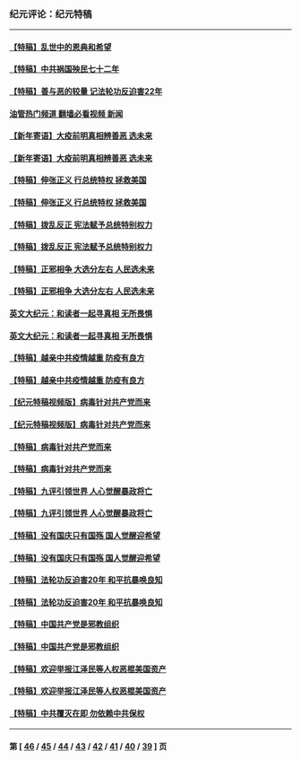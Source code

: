 ### 纪元评论：纪元特稿
---
#### [【特稿】乱世中的恩典和希望](../../pages/nsc424/n13734687.md?06060330) 
#### [【特稿】中共祸国殃民七十二年](../../pages/nsc424/n13272607.md?06060330) 
#### [【特稿】善与恶的较量 记法轮功反迫害22年](../../pages/nsc424/n13086597.md?06060330) 
#### [油管热门频道 翻墙必看视频 新闻](ok?06060330)
#### [【新年寄语】大疫前明真相辨善恶 选未来](../../pages/nsc424/n12660855.md?06060330) 
#### [【新年寄语】大疫前明真相辨善恶 选未来](../../pages/nsc424/n12660855.md?06060330) 
#### [【特稿】伸张正义 行总统特权 拯救美国](../../pages/nsc424/n12616806.md?06060330) 
#### [【特稿】伸张正义 行总统特权 拯救美国](../../pages/nsc424/n12616806.md?06060330) 
#### [【特稿】拨乱反正 宪法赋予总统特别权力](../../pages/nsc424/n12598306.md?06060330) 
#### [【特稿】拨乱反正 宪法赋予总统特别权力](../../pages/nsc424/n12598306.md?06060330) 
#### [【特稿】正邪相争 大选分左右 人民选未来](../../pages/nsc424/n12545208.md?06060330) 
#### [【特稿】正邪相争 大选分左右 人民选未来](../../pages/nsc424/n12545208.md?06060330) 
#### [英文大纪元：和读者一起寻真相 无所畏惧](../../pages/nsc424/n12542027.md?06060330) 
#### [英文大纪元：和读者一起寻真相 无所畏惧](../../pages/nsc424/n12542027.md?06060330) 
#### [【特稿】越亲中共疫情越重 防疫有良方](../../pages/nsc424/n12042989.md?06060330) 
#### [【特稿】越亲中共疫情越重 防疫有良方](../../pages/nsc424/n12042989.md?06060330) 
#### [【纪元特稿视频版】病毒针对共产党而来](../../pages/nsc424/n11977328.md?06060330) 
#### [【纪元特稿视频版】病毒针对共产党而来](../../pages/nsc424/n11977328.md?06060330) 
#### [【特稿】病毒针对共产党而来](../../pages/nsc424/n11928818.md?06060330) 
#### [【特稿】病毒针对共产党而来](../../pages/nsc424/n11928818.md?06060330) 
#### [【特稿】九评引领世界 人心觉醒暴政将亡](../../pages/nsc424/n11660496.md?06060330) 
#### [【特稿】九评引领世界 人心觉醒暴政将亡](../../pages/nsc424/n11660496.md?06060330) 
#### [【特稿】没有国庆只有国殇 国人觉醒迎希望](../../pages/nsc424/n11549354.md?06060330) 
#### [【特稿】没有国庆只有国殇 国人觉醒迎希望](../../pages/nsc424/n11549354.md?06060330) 
#### [【特稿】法轮功反迫害20年 和平抗暴唤良知](../../pages/nsc424/n11389135.md?06060330) 
#### [【特稿】法轮功反迫害20年 和平抗暴唤良知](../../pages/nsc424/n11389135.md?06060330) 
#### [【特稿】中国共产党是邪教组织](../../pages/nsc424/n11355551.md?06060330) 
#### [【特稿】中国共产党是邪教组织](../../pages/nsc424/n11355551.md?06060330) 
#### [【特稿】欢迎举报江泽民等人权恶棍美国资产](../../pages/nsc424/n11303040.md?06060330) 
#### [【特稿】欢迎举报江泽民等人权恶棍美国资产](../../pages/nsc424/n11303040.md?06060330) 
#### [【特稿】中共覆灭在即 勿依赖中共保权](../../pages/nsc424/n11278510.md?06060330) 

---
#### 第 [ [46](./46.md?06060330) / [45](./45.md?06060330) / [44](./44.md?06060330) / [43](./43.md?06060330) / [42](./42.md?06060330) / [41](./41.md?06060330) / [40](./40.md?06060330) / [39](./39.md?06060330) ] 页
